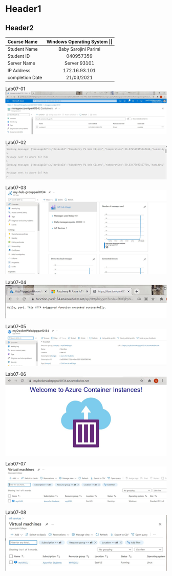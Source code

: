 # Header1
## Header2

| **Course Name** | **Windows Operating System \|\|**|
| :---------------| :-------------------------:| 
| Student Name    | Baby Sarojini Parimi       |
| Student ID      | 040957359                  |
| Server Name     | Server 93101               |
| IP Address      | 172.16.93.101              |
| completion Date | 21/03/2021                 |

Lab07-01
![image](https://github.com/pari0134/CST8242_Pari0134/blob/main/Lab7/01.JPG)

Lab07-02
![image](https://github.com/pari0134/CST8242_Pari0134/blob/main/Lab7/02.JPG)

Lab07-03
![image](https://github.com/pari0134/CST8242_Pari0134/blob/main/Lab7/03.JPG)

Lab07-04
![image](https://github.com/pari0134/CST8242_Pari0134/blob/main/Lab7/04.JPG)

Lab07-05
![image](https://github.com/pari0134/CST8242_Pari0134/blob/main/Lab7/05.JPG)

Lab07-06
![image](https://github.com/pari0134/CST8242_Pari0134/blob/main/Lab7/06.JPG)

Lab07-07
![image](https://github.com/pari0134/CST8242_Pari0134/blob/main/Lab7/07.JPG)

Lab07-08
![image](https://github.com/pari0134/CST8242_Pari0134/blob/Lab7-report/Lab7/08.JPG)
